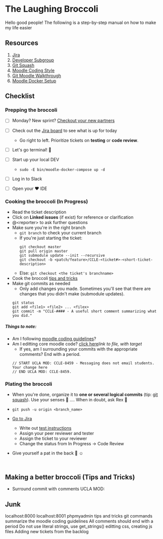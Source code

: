 # The Laughing Broccoli

Hello good people!
The following is a step-by-step manual on how to make my life easier

## Resources
1. [Jira](https://ucla-ccle.atlassian.net/secure/RapidBoard.jspa?rapidView=1&projectKey=CCLE)
2. [Developer Subgroup](https://ccle.ucla.edu/course/view/CCLE_Subgroups?section=2)
3. [Git Squash](http://gitready.com/advanced/2009/02/10/squashing-commits-with-rebase.html)
4. [Moodle Coding Style](https://docs.moodle.org/dev/Coding_style)
5. [Git Moodle Walkthrough](https://kb.ucla.edu/articles/ucla-git-walkthrough-for-moodle)
6. [Moodle Docker Setup](https://github.com/ccle/moodle-docker)

## Checklist

### Prepping the broccoli
- [ ] Monday? New sprint? [Checkout your new partners](https://ccle.ucla.edu/mod/page/view.php?id=815435)
- [ ] Check out the [Jira board](https://ucla-ccle.atlassian.net/secure/RapidBoard.jspa?rapidView=1&projectKey=CCLE) to see what is up for today
  - Go right to left. Prioritize tickets on **testing** or **code review**.
- [ ] Let's go terminal! :muscle:
- [ ] Start up your local DEV
  - `sudo -E bin/moodle-docker-compose up -d`
- [ ] Log in to Slack
- [ ] Open your :heart: IDE


### Cooking the broccoli (In Progress)
- Read the ticket description
- Click on **Linked issues** (if exist) for reference or clarification
- @\<reporter\> to ask further questions
- Make sure you're in the right branch
  - `git branch` to check your current branch
  - If you're just starting the ticket: 
    ```
    git checkout master
    git pull origin master
    git submodule update --init --recursive
    git checkout -b <patch/feature>/CCLE-<ticket#>-<short-ticket-description>
    ```
  - Else: `git checkout <the ticket's branchname>`
- Cook the broccoli [tips and tricks]()
- Make git commits as needed
  - Only add changes you made. Sometimes you'll see that there are changes that you didn't make (submodule updates).
  ```
  git status
  git add <file1> <file2> ... <filex>
  git commit -m "CCLE-#### - A useful short comment summarizing what you did."
  ```
##### Things to note: 
* Am I following [moodle coding guidelines](https://docs.moodle.org/dev/Coding_style)?
* Am I editting core moodle code? [click here]()*link to file, with target*
  * If yes, am I surrounding your commits with the appropriate comments? End with a period.
  ```
  // START UCLA MOD: CCLE-8459 - Messaging does not email students.
  Your change here
  // END UCLA MOD: CCLE-8459.
### Plating the broccoli
- When you're done, organize it to **one or several logical commits** (tip: [git squash]()). Use your senses :massage: .... When in doubt, ask Rex :raising_hand:
- `git push -u origin <branch_name>`
- [Go to Jira](https://ucla-ccle.atlassian.net/secure/RapidBoard.jspa?rapidView=1&projectKey=CCLE) 
  - Write out [test instructions]()
  - Assign your peer reviewer and tester
  - Assign the ticket to your reviewer
  - Change the status from In Progress &#8594; Code Review
- Give yourself a pat in the back :clap: :relaxed:

  ```


## Making a better broccoli (Tips and Tricks)
* Surround commit with comments UCLA MOD:

## Junk
localhost:8000
localhost:8001 phpmyadmin
tips and tricks
git commands
summarize the moodle coding guidelines
All comments should end with a period
Do not use literal strings, use get_strings()
editting css, creating js files
Adding new tickets from the backlog
